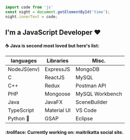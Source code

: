 
```JavaScript
import code from 'js'
const night = document.getElementById('time'); 
night.innerText = code;
```
## I'm a JavaScript Developer :heart:
####  :coffee: Java is second most loved but here's list:

| languages | Libraries | Misc. |
|-----------|-------|-----------|
| NodeJS(env) | ExpressJS | MongoDB|
| C | ReactJS| MySQL |
| C++ | Redux | Postman API |
|PHP | Mongoose | MySQL Workbench |
| Java | JavaFX | SceneBuilder |
|TypeScript|Material UI| VS Code|
|Python :snake:| GSAP| Eclipse|

#### :trollface: Currently working on: maitrikatta social site.

